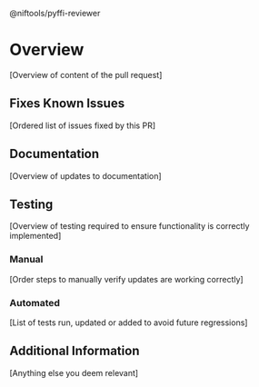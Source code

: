 @niftools/pyffi-reviewer 

# Overview
[Overview of content of the pull request]

## Fixes Known Issues
[Ordered list of issues fixed by this PR]

## Documentation
[Overview of updates to documentation]

## Testing
[Overview of testing required to ensure functionality is correctly implemented]

### Manual
[Order steps to manually verify updates are working correctly]

### Automated
[List of tests run, updated or added to avoid future regressions]

## Additional Information
[Anything else you deem relevant]

